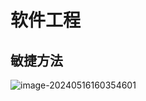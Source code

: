 # 软件工程

## 敏捷方法

![image-20240516160354601](C:\Users\荣富华贵\AppData\Roaming\Typora\typora-user-images\image-20240516160354601.png)